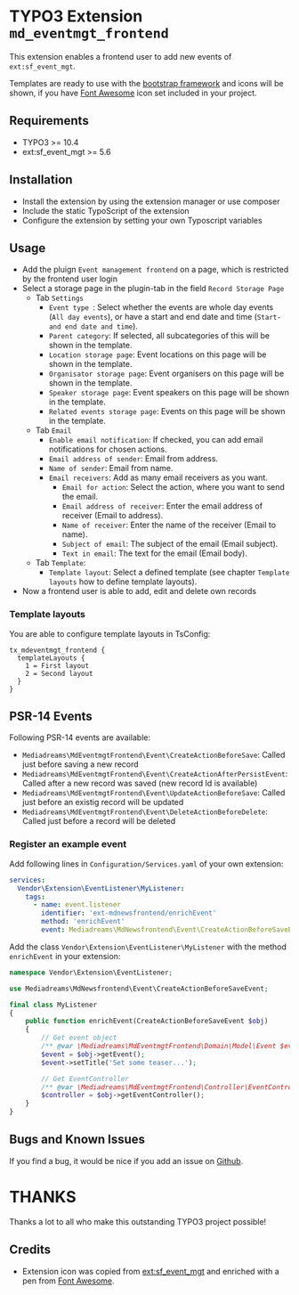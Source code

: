 # TYPO3 Extension ``md_eventmgt_frontend``

This extension enables a frontend user to add new events of  ``ext:sf_event_mgt``.

Templates are ready to use with the [bootstrap framework](https://getbootstrap.com/) and icons will be shown, if you have [Font Awesome](https://fontawesome.com/) icon set included in your project.

## Requirements

- TYPO3 >= 10.4
- ext:sf_event_mgt >= 5.6

## Installation

- Install the extension by using the extension manager or use composer
- Include the static TypoScript of the extension
- Configure the extension by setting your own Typoscript variables

## Usage

- Add the pluign ``Event management frontend`` on a page, which is restricted by the frontend user login
- Select a storage page in the plugin-tab in the field ``Record Storage Page``
    - Tab `Settings`
        - `Event type `: Select whether the events are whole day events (`All day events`), or have a start and end date and time (`Start- and end date and time`).
        - `Parent category`: If selected, all subcategories of this will be shown in the template.
        - `Location storage page`: Event locations on this page will be shown in the template.
        - `Organisator storage page`: Event organisers on this page will be shown in the template.
        - `Speaker storage page`: Event speakers on this page will be shown in the template.
        - `Related events storage page`: Events on this page will be shown in the template.
    - Tab `Email`
        - `Enable email notification`: If checked, you can add email notifications for chosen actions.
        - `Email address of sender`: Email from address.
        - `Name of sender`: Email from name.
        - `Email receivers`: Add as many email receivers as you want.
            - `Email for action`: Select the action, where you want to send the email.
            - `Email address of receiver`: Enter the email address of receiver (Email to address).
            - `Name of receiver`: Enter the name of the receiver (Email to name).
            - `Subject of email`: The subject of the email (Email subject).
            - `Text in email`: The text for the email (Email body).
    - Tab `Template`:
        - `Template layout`: Select a defined template (see chapter `Template layouts` how to define template layouts).
- Now a frontend user is able to add, edit and delete own records

### Template layouts

You are able to configure template layouts in TsConfig:

```
tx_mdeventmgt_frontend {
  templateLayouts {
    1 = First layout
    2 = Second layout
  }
}
```

## PSR-14 Events

Following PSR-14 events are available:

- `Mediadreams\MdEventmgtFrontend\Event\CreateActionBeforeSave`: Called just before saving a new record
- `Mediadreams\MdEventmgtFrontend\Event\CreateActionAfterPersistEvent`: Called after a new record was saved (new record Id is available)
- `Mediadreams\MdEventmgtFrontend\Event\UpdateActionBeforeSave`: Called just before an existig record will be updated
- `Mediadreams\MdEventmgtFrontend\Event\DeleteActionBeforeDelete`: Called just before a record will be deleted

### Register an example event

Add following lines in `Configuration/Services.yaml` of your own extension:

```yaml
services:
  Vendor\Extension\EventListener\MyListener:
    tags:
      - name: event.listener
        identifier: 'ext-mdnewsfrontend/enrichEvent'
        method: 'enrichEvent'
        event: Mediadreams\MdNewsfrontend\Event\CreateActionBeforeSaveEvent
```

Add the class `Vendor\Extension\EventListener\MyListener` with the method `enrichEvent` in your extension:

```php
namespace Vendor\Extension\EventListener;

use Mediadreams\MdNewsfrontend\Event\CreateActionBeforeSaveEvent;

final class MyListener
{
    public function enrichEvent(CreateActionBeforeSaveEvent $obj)
    {
        // Get event object
        /** @var \Mediadreams\MdEventmgtFrontend\Domain\Model\Event $event */
        $event = $obj->getEvent();
        $event->setTitle('Set some teaser...');

        // Get EventController
        /** @var \Mediadreams\MdEventmgtFrontend\Controller\EventController $controller */
        $controller = $obj->getEventController();
    }
}

```

## Bugs and Known Issues
If you find a bug, it would be nice if you add an issue on [Github](https://github.com/cdaecke/md_eventmgt_frontend/issues).

# THANKS

Thanks a lot to all who make this outstanding TYPO3 project possible!

## Credits

- Extension icon was copied from [ext:sf_event_mgt](https://github.com/derhansen/sf_event_mgt) and enriched with a pen from [Font Awesome](https://fontawesome.com/icons/pencil-alt?style=solid).
